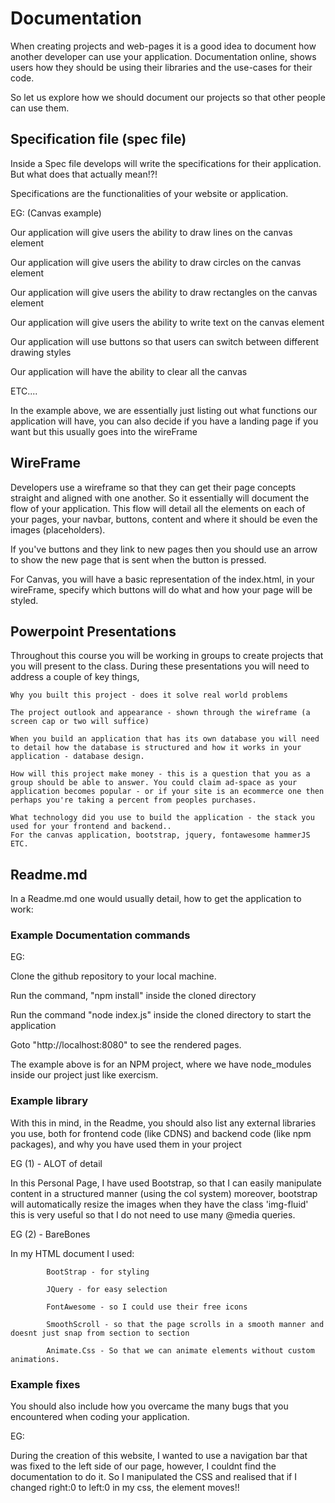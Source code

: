 # Documentation
When creating projects and web-pages it is a good idea to document how another developer can use your application. Documentation online, shows users how they should be using their libraries and the use-cases for their code. 

So let us explore how we should document our projects so that other people can use them. 

## Specification file (spec file)
Inside a Spec file develops will write the specifications for their application. But what does that actually mean!?!

Specifications are the functionalities of your website or application. 

EG: (Canvas example)

Our application will give users the ability to draw lines on the canvas element

Our application will give users the ability to draw circles on the canvas element

Our application will give users the ability to draw rectangles on the canvas element

Our application will give users the ability to write text on the canvas element

Our application will use buttons so that users can switch between different drawing styles

Our application will have the ability to clear all the canvas

ETC....

In the example above, we are essentially just listing out what functions our application will have, you can also decide if you have a landing page if you want but this usually goes into the wireFrame

## WireFrame
Developers use a wireframe so that they can get their page concepts straight and aligned with one another. So it essentially will document the flow of your application. This flow will detail all the elements on each of your pages, your navbar, buttons, content and where it should be even the images (placeholders).

If you've buttons and they link to new pages then you should use an arrow to show the new page that is sent when the button is pressed. 

For Canvas, you will have a basic representation of the index.html, in your wireFrame, specify which buttons will do what and how your page will be styled. 

## Powerpoint Presentations
Throughout this course you will be working in groups to create projects that you will present to the class. During these presentations you will need to address a couple of key things,

    Why you built this project - does it solve real world problems

    The project outlook and appearance - shown through the wireframe (a screen cap or two will suffice)

    When you build an application that has its own database you will need to detail how the database is structured and how it works in your application - database design. 

    How will this project make money - this is a question that you as a group should be able to answer. You could claim ad-space as your application becomes popular - or if your site is an ecommerce one then perhaps you're taking a percent from peoples purchases. 

    What technology did you use to build the application - the stack you used for your frontend and backend..
    For the canvas application, bootstrap, jquery, fontawesome hammerJS ETC. 


## Readme.md
In a Readme.md one would usually detail, how to get the application to work:

### Example Documentation commands
EG:

Clone the github repository to your local machine.

Run the command, "npm install" inside the cloned directory

Run the command "node index.js" inside the cloned directory to start the application

Goto "http://localhost:8080" to see the rendered pages.


The example above is for an NPM project, where we have node_modules inside our project just like exercism. 


### Example library
With this in mind, in the Readme, you should also list any external libraries you use, both for frontend code (like CDNS) and backend code (like npm packages), and why you have used them in your project

EG (1) - ALOT of detail

In this Personal Page, I have used Bootstrap, so that I can easily manipulate content in a structured manner (using the col system) moreover, bootstrap will automatically resize the images when they have the class 'img-fluid' this is very useful so that I do not need to use many @media queries. 

EG (2) - BareBones

In my HTML document I used:

            BootStrap - for styling

            JQuery - for easy selection

            FontAwesome - so I could use their free icons

            SmoothScroll - so that the page scrolls in a smooth manner and doesnt just snap from section to section

            Animate.Css - So that we can animate elements without custom animations.

### Example fixes
You should also include how you overcame the many bugs that you encountered when coding your application.

EG:

During the creation of this website, I wanted to use a navigation bar that was fixed to the left side of our page, however, I couldnt find the documentation to do it. So I manipulated the CSS and realised that if I changed right:0 to left:0 in my css, the element moves!!
